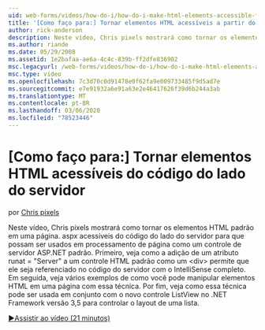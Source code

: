```yaml
---
uid: web-forms/videos/how-do-i/how-do-i-make-html-elements-accessible-from-server-side-code
title: '[Como faço para:] Tornar elementos HTML acessíveis a partir do código do servidor | Microsoft Docs'
author: rick-anderson
description: Neste vídeo, Chris pixels mostrará como tornar os elementos HTML padrão em uma página. aspx acessíveis do código do lado do servidor para que possam ser usados no processo de página...
ms.author: riande
ms.date: 05/29/2008
ms.assetid: 1e2bafaa-ae6a-4c4c-839b-ff2dfe836902
msc.legacyurl: /web-forms/videos/how-do-i/how-do-i-make-html-elements-accessible-from-server-side-code
msc.type: video
ms.openlocfilehash: 7c3d70c0d91478e0f62fa9e009733485f9d5ad7e
ms.sourcegitcommit: e7e91932a6e91a63e2e46417626f39d6b244a3ab
ms.translationtype: MT
ms.contentlocale: pt-BR
ms.lasthandoff: 03/06/2020
ms.locfileid: "78523446"
---
```

# <a name="how-do-i-make-html-elements-accessible-from-server-side-code"></a>[Como faço para:] Tornar elementos HTML acessíveis do código do lado do servidor

por [Chris pixels](https://twitter.com/chrispels)

Neste vídeo, Chris pixels mostrará como tornar os elementos HTML padrão em uma página. aspx acessíveis do código do lado do servidor para que possam ser usados em processamento de página como um controle de servidor ASP.NET padrão. Primeiro, veja como a adição de um atributo runat = "Server" a um controle HTML padrão como um &lt;div&gt; permite que ele seja referenciado no código do servidor com o IntelliSense completo. Em seguida, veja vários exemplos de como você pode manipular elementos HTML em uma página com essa técnica. Por fim, veja como essa técnica pode ser usada em conjunto com o novo controle ListView no .NET Framework versão 3,5 para controlar o layout de uma lista.

[&#9654;Assistir ao vídeo (21 minutos)](https://channel9.msdn.com/Blogs/ASP-NET-Site-Videos/how-do-i-make-html-elements-accessible-from-server-side-code)
